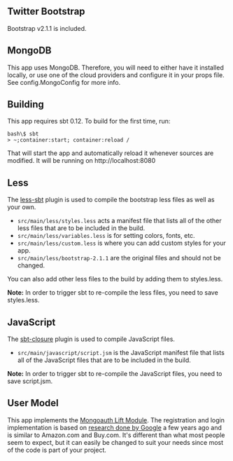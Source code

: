 Twitter Bootstrap
-----------------

Bootstrap v2.1.1 is included.

MongoDB
-------

This app uses MongoDB. Therefore, you will need to either have it installed locally, or use one of
the cloud providers and configure it in your props file. See config.MongoConfig for more info.

Building
--------

This app requires sbt 0.12. To build for the first time, run:

    bash\$ sbt
    > ~;container:start; container:reload /

That will start the app and automatically reload it whenever sources are modified. It will be running
on http://localhost:8080

Less
----

The [less-sbt](https://github.com/softprops/less-sbt) plugin is used to compile the bootstrap less files as well as your own.

* `src/main/less/styles.less` acts a manifest file that lists all of the other less files that are to be included in the build.
* `src/main/less/variables.less` is for setting colors, fonts, etc.
* `src/main/less/custom.less` is where you can add custom styles for your app.
* `src/main/less/bootstrap-2.1.1` are the original files and should not be changed.

You can also add other less files to the build by adding them to styles.less.

**Note:** In order to trigger sbt to re-compile the less files, you need to save styles.less.

JavaScript
----------

The [sbt-closure](https://github.com/eltimn/sbt-closure) plugin is used to compile JavaScript files.

* `src/main/javascript/script.jsm` is the JavaScript manifest file that lists all of the JavaScript files that are to be included in the build.

**Note:** In order to trigger sbt to re-compile the JavaScript files, you need to save script.jsm.

User Model
----------

This app implements the [Mongoauth Lift Module](https://github.com/eltimn/lift-mongoauth).
The registration and login implementation is based on
[research done by Google](http://sites.google.com/site/oauthgoog/UXFedLogin) a few years ago
and is similar to Amazon.com and Buy.com. It's different than what most people seem to expect,
but it can easily be changed to suit your needs since most of the code is part of your project.
